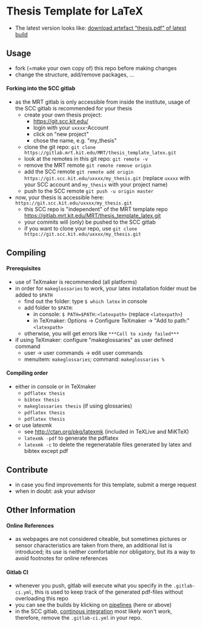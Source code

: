 # Thesis Template for LaTeX

- The latest version looks like: [download artefact "thesis.pdf" of latest build](https://gitlab.mrt.kit.edu/MRT/thesis_template_latex/builds/artifacts/master/file/thesis.pdf?job=compile_pdf)

## Usage
- fork (=make your own copy of) this repo before making changes
- change the structure, add/remove packages, ...

#### Forking into the SCC gitlab
- as the MRT gitlab is only accessible from inside the institute, usage of the SCC gitlab is recommended for your thesis
  - create your own thesis project:
     - https://git.scc.kit.edu/
     - login with your `uxxxx`-Account
     - click on "new project"
     - chose the name, e.g. "my_thesis"
  - clone the git repo: `git clone https://gitlab.mrt.kit.edu/MRT/thesis_template_latex.git`
  - look at the remotes in this git repo: `git remote -v`
  - remove the MRT remote `git remote remove origin`
  - add the SCC remote `git remote add origin https://git.scc.kit.edu/uxxxx/my_thesis.git` (replace `uxxxx` with your SCC account and `my_thesis` with your project name)
  - push to the SCC remote `git push -u origin master`
- now, your thesis is accessible here: `https://git.scc.kit.edu/uxxxx/my_thesis.git`
  - this SCC repo is "independent" of the MRT template repo https://gitlab.mrt.kit.edu/MRT/thesis_template_latex.git
  - your commits will (only) be pushed to the SCC gitlab
  - if you want to clone your repo, use `git clone https://git.scc.kit.edu/uxxxx/my_thesis.git`

## Compiling

#### Prerequisites
- use of TeXmaker is recommended (all platforms)
- in order for `makeglossaries` to work, your latex installation folder must be added to `$PATH`
  - find out the folder: type `$ which latex` in console
  - add folder to `$PATH`:
    - in console: `$ PATH=$PATH:<latexpath>` (replace `<latexpath>`)
    - in TeXmaker: Options -> Configure TeXmaker -> "Add to path:" `<latexpath>`
  - otherwise, you will get errors like `***Call to xindy failed***`
- if using TeXmaker: configure "makeglossaries" as user defined command
  - user -> user commands -> edit user commands
  - menuitem: `makeglossaries`; command: `makeglossaries %`

#### Compiling order
- either in console or in TeXmaker
  - `pdflatex thesis`
  - `bibtex thesis`
  - `makeglossaries thesis` (if using glossaries)
  - `pdflatex thesis`
  - `pdflatex thesis`
- or use latexmk
  - see http://ctan.org/pkg/latexmk (included in TeXLive and MiKTeX)
  - `latexmk -pdf` to generate the pdflatex
  - `latexmk -c` to delete the regeneratable files generated by latex and bibtex except pdf

## Contribute
- in case you find improvements for this template, submit a merge request
- when in doubt: ask your advisor

## Other Information

#### Online References
- as webpages are not considered citeable, but sometimes pictures or sensor characteristics are taken from there, an additional list is introduced; its use is neither comfortable nor obligatory, but its a way to avoid footnotes for online references

#### Gitlab CI
- whenever you push, gitlab will execute what you specify in the `.gitlab-ci.yml`, this is used to keep track of the generated pdf-files without overloading this repo
- you can see the builds by klicking on [pipelines](https://gitlab.mrt.kit.edu/MRT/thesis_template_latex/pipelines) (here or above)
- in the SCC gitlab, [continous integration](https://about.gitlab.com/gitlab-ci/) most likely won't work, therefore, remove the `.gitlab-ci.yml` in your repo. 
